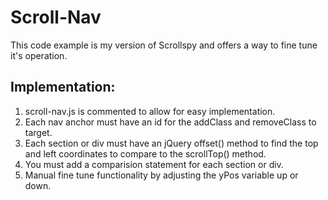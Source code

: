 # Scroll-Nav
This code example is my version of Scrollspy and offers a way to fine tune it's operation.
## Implementation:
1. scroll-nav.js is commented to allow for easy implementation.
2. Each nav anchor must have an id for the addClass and removeClass to target.
3. Each section or div must have an jQuery offset() method to find the top and left coordinates to compare to the scrollTop() method.
4. You must add a comparision statement for each section or div.
5. Manual fine tune functionality by adjusting the yPos variable up or down.
